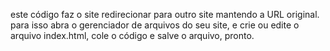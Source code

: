 este código faz o site redirecionar para outro site mantendo a URL original. para isso abra o gerenciador de arquivos do seu site, e crie ou edite o arquivo index.html, cole o código e salve o arquivo, pronto.
